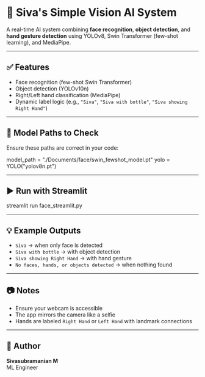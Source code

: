 # 🧠 Siva's Simple Vision AI System

A real-time AI system combining **face recognition**, **object detection**, and **hand gesture detection** using YOLOv8, Swin Transformer (few-shot learning), and MediaPipe.

---

## ✅ Features

- Face recognition (few-shot Swin Transformer)  
- Object detection (YOLOv10n)  
- Right/Left hand classification (MediaPipe)  
- Dynamic label logic (e.g., `"Siva"`, `"Siva with bottle"`, `"Siva showing Right Hand"`)

---

## 📁 Model Paths to Check

Ensure these paths are correct in your code:

model_path = "./Documents/face/swin_fewshot_model.pt"
yolo = YOLO("yolov8n.pt")


---

## ▶️ Run with Streamlit


streamlit run face_streamlit.py


---

## 💡 Example Outputs

- `Siva` → when only face is detected  
- `Siva with bottle` → with object detection  
- `Siva showing Right Hand` → with hand gesture  
- `No faces, hands, or objects detected` → when nothing found

---

## 📷 Notes

- Ensure your webcam is accessible  
- The app mirrors the camera like a selfie  
- Hands are labeled `Right Hand` or `Left Hand` with landmark connections

---

## 👤 Author

**Sivasubramanian M**  
ML Engineer
